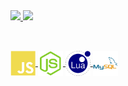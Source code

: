 <div>
  <a href="https://github.com/W3lac3">
  <img height="180em" src="https://github-readme-stats.vercel.app/api?username=W3lac3&show_icons=true&theme=dark&include_all_commits=true&count_private=true"/>
  <img height="180em" src="https://github-readme-stats.vercel.app/api/top-langs/?username=W3lac3&layout=compact&langs_count=7&theme=dark"/>
</div>

##
<div style="display: inline_block"><br>
  <img align="center" alt="WL-Js" height="40" width="40" src="https://raw.githubusercontent.com/devicons/devicon/master/icons/javascript/javascript-plain.svg">
  <img align="center" alt="WL-Js" height="40" width="40" src="https://raw.githubusercontent.com/devicons/devicon/00f02ef57fb7601fd1ddcc2fe6fe670fef3ae3e4/icons/nodejs/nodejs-original.svg">
  <img align="center" alt="WL-Lua" height="40" width="40" src="https://raw.githubusercontent.com/devicons/devicon/00f02ef57fb7601fd1ddcc2fe6fe670fef3ae3e4/icons/lua/lua-original-wordmark.svg">
  <img align="center" alt="WL-Lua" height="40" width="40" src="https://raw.githubusercontent.com/devicons/devicon/00f02ef57fb7601fd1ddcc2fe6fe670fef3ae3e4/icons/mysql/mysql-original-wordmark.svg">
</div>
